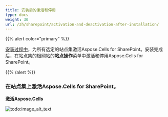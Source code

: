 ```yaml
---
title: 安装后的激活和停用
type: docs
weight: 30
url: /zh/sharepoint/activation-and-deactivation-after-installation/
---
```


{{% alert color="primary" %}} 

[安装过程中](/cells/zh/sharepoint/installing-aspose-cells-for-sharepoint/)，为所有选定的站点集激活Aspose.Cells for SharePoint。安装完成后，在站点集的根网站的**站点操作**菜单中激活和停用Aspose.Cells for SharePoint。

{{% /alert %}} 
### **在站点集上激活Aspose.Cells for SharePoint。**
**激活Aspose.Cells** 

![todo:image_alt_text](activation-and-deactivation-after-installation_1.png)
